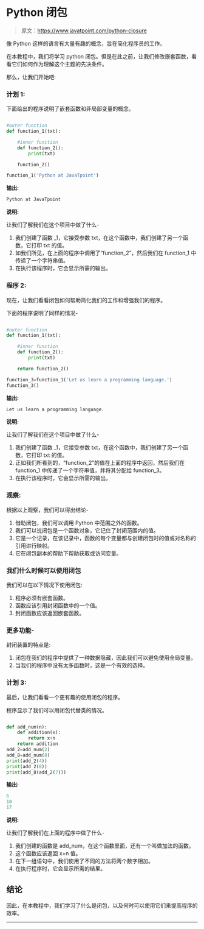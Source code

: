 # Python 闭包

> 原文：<https://www.javatpoint.com/python-closure>

像 Python 这样的语言有大量有趣的概念，旨在简化程序员的工作。

在本教程中，我们将学习 python 闭包。但是在此之前，让我们修改嵌套函数，看看它们如何作为理解这个主题的先决条件。

那么，让我们开始吧:

### 计划 1:

下面给出的程序说明了嵌套函数和非局部变量的概念。

```py

#outer function
def function_1(txt):

    #inner function
    def function_2():
        print(txt)

    function_2()

function_1('Python at JavaTpoint')

```

**输出:**

```py
Python at JavaTpoint

```

**说明:**

让我们了解我们在这个项目中做了什么-

1.  我们创建了函数 _1，它接受参数 txt，在这个函数中，我们创建了另一个函数，它打印 txt 的值。
2.  如我们所见，在上面的程序中调用了“function_2”，然后我们在 function_1 中传递了一个字符串值。
3.  在执行该程序时，它会显示所需的输出。

### 程序 2:

现在，让我们看看闭包如何帮助简化我们的工作和增强我们的程序。

下面的程序说明了同样的情况-

```py

#outer function
def function_1(txt):

    #inner function
    def function_2():
        print(txt)

    return function_2()

function_3=function_1('Let us learn a programming language.')
function_3()

```

**输出:**

```py
Let us learn a programming language.

```

**说明:**

让我们了解我们在这个项目中做了什么-

1.  我们创建了函数 _1，它接受参数 txt，在这个函数中，我们创建了另一个函数，它打印 txt 的值。
2.  正如我们所看到的，“function_2”的值在上面的程序中返回，然后我们在 function_1 中传递了一个字符串值，并将其分配给 function_3。
3.  在执行该程序时，它会显示所需的输出。

### 观察:

根据以上观察，我们可以得出结论-

1.  借助闭包，我们可以调用 Python 中范围之外的函数。
2.  我们可以说闭包是一个函数对象，它记住了封闭范围内的值。
3.  它是一个记录，在该记录中，函数的每个变量都与创建闭包时的值或对名称的引用进行映射。
4.  它在闭包副本的帮助下帮助获取或访问变量。

### 我们什么时候可以使用闭包

我们可以在以下情况下使用闭包:

1.  程序必须有嵌套函数。
2.  函数应该引用封闭函数中的一个值。
3.  封闭函数应该返回嵌套函数。

### 更多功能-

封闭装置的特点是:

1.  闭包在我们的程序中提供了一种数据隐藏，因此我们可以避免使用全局变量。
2.  当我们的程序中没有太多函数时，这是一个有效的选择。

### 计划 3:

最后，让我们看看一个更有趣的使用闭包的程序。

程序显示了我们可以用闭包代替类的情况。

```py

def add_num(n):
    def addition(x):
        return x+n
    return addition
add_2=add_num(2)
add_8=add_num(8)
print(add_2(4))
print(add_2(8))
print(add_8(add_2(7)))

```

**输出:**

```py
6
10
17

```

**说明:**

让我们了解我们在上面的程序中做了什么-

1.  我们创建的函数是 add_num，在这个函数里面，还有一个叫做加法的函数。
2.  这个函数应该返回 x+n 值。
3.  在下一组语句中，我们使用了不同的方法将两个数字相加。
4.  在执行程序时，它会显示所需的结果。

## 结论

因此，在本教程中，我们学习了什么是闭包，以及何时可以使用它们来提高程序的效率。

* * *